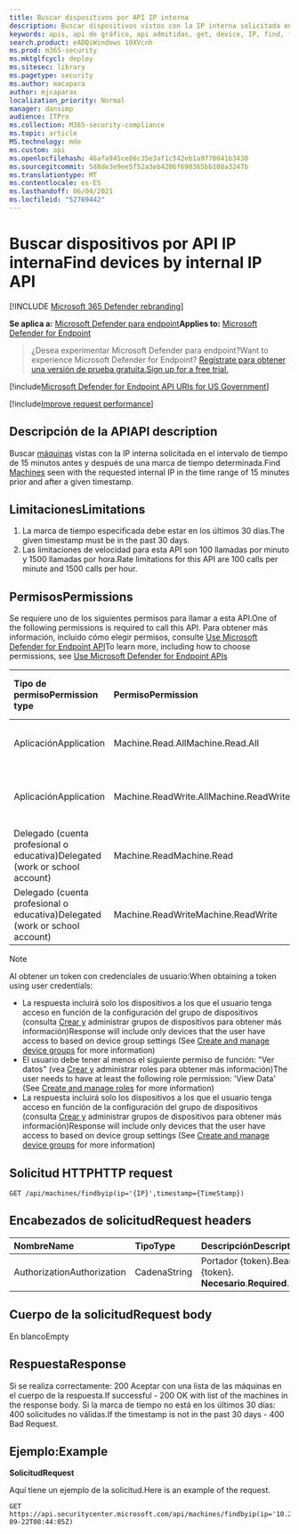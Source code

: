 ```yaml
---
title: Buscar dispositivos por API IP interna
description: Buscar dispositivos vistos con la IP interna solicitada en el intervalo de tiempo de 15 minutos antes y después de una marca de tiempo determinada
keywords: apis, api de gráfico, api admitidas, get, device, IP, find, find device, by ip, ip
search.product: eADQiWindows 10XVcnh
ms.prod: m365-security
ms.mktglfcycl: deploy
ms.sitesec: library
ms.pagetype: security
ms.author: macapara
author: mjcaparas
localization_priority: Normal
manager: dansimp
audience: ITPro
ms.collection: M365-security-compliance
ms.topic: article
MS.technology: mde
ms.custom: api
ms.openlocfilehash: 46afa945ce86c35e3af1c542eb1a9770041b3430
ms.sourcegitcommit: 5d8de3e9ee5f52a3eb4206f690365bb108a3247b
ms.translationtype: MT
ms.contentlocale: es-ES
ms.lasthandoff: 06/04/2021
ms.locfileid: "52769442"
---
```

# <a name="find-devices-by-internal-ip-api"></a><span data-ttu-id="d9250-104">Buscar dispositivos por API IP interna</span><span class="sxs-lookup"><span data-stu-id="d9250-104">Find devices by internal IP API</span></span>

[!INCLUDE [Microsoft 365 Defender rebranding](../../includes/microsoft-defender.md)]


<span data-ttu-id="d9250-105">**Se aplica a:** [Microsoft Defender para endpoint](https://go.microsoft.com/fwlink/?linkid=2154037)</span><span class="sxs-lookup"><span data-stu-id="d9250-105">**Applies to:** [Microsoft Defender for Endpoint](https://go.microsoft.com/fwlink/?linkid=2154037)</span></span>

> <span data-ttu-id="d9250-106">¿Desea experimentar Microsoft Defender para endpoint?</span><span class="sxs-lookup"><span data-stu-id="d9250-106">Want to experience Microsoft Defender for Endpoint?</span></span> [<span data-ttu-id="d9250-107">Regístrate para obtener una versión de prueba gratuita.</span><span class="sxs-lookup"><span data-stu-id="d9250-107">Sign up for a free trial.</span></span>](https://www.microsoft.com/microsoft-365/windows/microsoft-defender-atp?ocid=docs-wdatp-exposedapis-abovefoldlink) 

[!include[Microsoft Defender for Endpoint API URIs for US Government](../../includes/microsoft-defender-api-usgov.md)]

[!include[Improve request performance](../../includes/improve-request-performance.md)]


## <a name="api-description"></a><span data-ttu-id="d9250-108">Descripción de la API</span><span class="sxs-lookup"><span data-stu-id="d9250-108">API description</span></span>
<span data-ttu-id="d9250-109">Buscar [máquinas](machine.md) vistas con la IP interna solicitada en el intervalo de tiempo de 15 minutos antes y después de una marca de tiempo determinada.</span><span class="sxs-lookup"><span data-stu-id="d9250-109">Find [Machines](machine.md) seen with the requested internal IP in the time range of 15 minutes prior and after a given timestamp.</span></span>


## <a name="limitations"></a><span data-ttu-id="d9250-110">Limitaciones</span><span class="sxs-lookup"><span data-stu-id="d9250-110">Limitations</span></span>
1. <span data-ttu-id="d9250-111">La marca de tiempo especificada debe estar en los últimos 30 días.</span><span class="sxs-lookup"><span data-stu-id="d9250-111">The given timestamp must be in the past 30 days.</span></span>
2. <span data-ttu-id="d9250-112">Las limitaciones de velocidad para esta API son 100 llamadas por minuto y 1500 llamadas por hora.</span><span class="sxs-lookup"><span data-stu-id="d9250-112">Rate limitations for this API are 100 calls per minute and 1500 calls per hour.</span></span>


## <a name="permissions"></a><span data-ttu-id="d9250-113">Permisos</span><span class="sxs-lookup"><span data-stu-id="d9250-113">Permissions</span></span>
<span data-ttu-id="d9250-114">Se requiere uno de los siguientes permisos para llamar a esta API.</span><span class="sxs-lookup"><span data-stu-id="d9250-114">One of the following permissions is required to call this API.</span></span> <span data-ttu-id="d9250-115">Para obtener más información, incluido cómo elegir permisos, consulte [Use Microsoft Defender for Endpoint API](apis-intro.md)</span><span class="sxs-lookup"><span data-stu-id="d9250-115">To learn more, including how to choose permissions, see [Use Microsoft Defender for Endpoint APIs](apis-intro.md)</span></span>

<span data-ttu-id="d9250-116">Tipo de permiso</span><span class="sxs-lookup"><span data-stu-id="d9250-116">Permission type</span></span> |   <span data-ttu-id="d9250-117">Permiso</span><span class="sxs-lookup"><span data-stu-id="d9250-117">Permission</span></span>  |   <span data-ttu-id="d9250-118">Nombre para mostrar de permisos</span><span class="sxs-lookup"><span data-stu-id="d9250-118">Permission display name</span></span>
:---|:---|:---
<span data-ttu-id="d9250-119">Aplicación</span><span class="sxs-lookup"><span data-stu-id="d9250-119">Application</span></span> |   <span data-ttu-id="d9250-120">Machine.Read.All</span><span class="sxs-lookup"><span data-stu-id="d9250-120">Machine.Read.All</span></span> |  <span data-ttu-id="d9250-121">'Leer todos los perfiles de máquina'</span><span class="sxs-lookup"><span data-stu-id="d9250-121">'Read all machine profiles'</span></span>
<span data-ttu-id="d9250-122">Aplicación</span><span class="sxs-lookup"><span data-stu-id="d9250-122">Application</span></span> |   <span data-ttu-id="d9250-123">Machine.ReadWrite.All</span><span class="sxs-lookup"><span data-stu-id="d9250-123">Machine.ReadWrite.All</span></span> | <span data-ttu-id="d9250-124">'Leer y escribir toda la información de la máquina'</span><span class="sxs-lookup"><span data-stu-id="d9250-124">'Read and write all machine information'</span></span>
<span data-ttu-id="d9250-125">Delegado (cuenta profesional o educativa)</span><span class="sxs-lookup"><span data-stu-id="d9250-125">Delegated (work or school account)</span></span> | <span data-ttu-id="d9250-126">Machine.Read</span><span class="sxs-lookup"><span data-stu-id="d9250-126">Machine.Read</span></span> | <span data-ttu-id="d9250-127">'Leer información de máquina'</span><span class="sxs-lookup"><span data-stu-id="d9250-127">'Read machine information'</span></span>
<span data-ttu-id="d9250-128">Delegado (cuenta profesional o educativa)</span><span class="sxs-lookup"><span data-stu-id="d9250-128">Delegated (work or school account)</span></span> | <span data-ttu-id="d9250-129">Machine.ReadWrite</span><span class="sxs-lookup"><span data-stu-id="d9250-129">Machine.ReadWrite</span></span> | <span data-ttu-id="d9250-130">'Leer y escribir información de máquina'</span><span class="sxs-lookup"><span data-stu-id="d9250-130">'Read and write machine information'</span></span>

>[!Note]
> <span data-ttu-id="d9250-131">Al obtener un token con credenciales de usuario:</span><span class="sxs-lookup"><span data-stu-id="d9250-131">When obtaining a token using user credentials:</span></span>
> - <span data-ttu-id="d9250-132">La respuesta incluirá solo los dispositivos a los que el usuario tenga acceso en función de la configuración del grupo de dispositivos (consulta [Crear y](machine-groups.md) administrar grupos de dispositivos para obtener más información)</span><span class="sxs-lookup"><span data-stu-id="d9250-132">Response will include only devices that the user have access to based on device group settings (See [Create and manage device groups](machine-groups.md) for more information)</span></span>
> - <span data-ttu-id="d9250-133">El usuario debe tener al menos el siguiente permiso de función: "Ver datos" (vea [Crear y](user-roles.md) administrar roles para obtener más información)</span><span class="sxs-lookup"><span data-stu-id="d9250-133">The user needs to have at least the following role permission: 'View Data' (See [Create and manage roles](user-roles.md) for more information)</span></span>
> - <span data-ttu-id="d9250-134">La respuesta incluirá solo los dispositivos a los que el usuario tenga acceso en función de la configuración del grupo de dispositivos (consulta [Crear y](machine-groups.md) administrar grupos de dispositivos para obtener más información)</span><span class="sxs-lookup"><span data-stu-id="d9250-134">Response will include only devices that the user have access to based on device group settings (See [Create and manage device groups](machine-groups.md) for more information)</span></span>

## <a name="http-request"></a><span data-ttu-id="d9250-135">Solicitud HTTP</span><span class="sxs-lookup"><span data-stu-id="d9250-135">HTTP request</span></span>
```
GET /api/machines/findbyip(ip='{IP}',timestamp={TimeStamp})
```

## <a name="request-headers"></a><span data-ttu-id="d9250-136">Encabezados de solicitud</span><span class="sxs-lookup"><span data-stu-id="d9250-136">Request headers</span></span>

<span data-ttu-id="d9250-137">Nombre</span><span class="sxs-lookup"><span data-stu-id="d9250-137">Name</span></span> | <span data-ttu-id="d9250-138">Tipo</span><span class="sxs-lookup"><span data-stu-id="d9250-138">Type</span></span> | <span data-ttu-id="d9250-139">Descripción</span><span class="sxs-lookup"><span data-stu-id="d9250-139">Description</span></span>
:---|:---|:---
<span data-ttu-id="d9250-140">Authorization</span><span class="sxs-lookup"><span data-stu-id="d9250-140">Authorization</span></span> | <span data-ttu-id="d9250-141">Cadena</span><span class="sxs-lookup"><span data-stu-id="d9250-141">String</span></span> | <span data-ttu-id="d9250-142">Portador {token}.</span><span class="sxs-lookup"><span data-stu-id="d9250-142">Bearer {token}.</span></span> <span data-ttu-id="d9250-143">**Necesario**.</span><span class="sxs-lookup"><span data-stu-id="d9250-143">**Required**.</span></span>

## <a name="request-body"></a><span data-ttu-id="d9250-144">Cuerpo de la solicitud</span><span class="sxs-lookup"><span data-stu-id="d9250-144">Request body</span></span>
<span data-ttu-id="d9250-145">En blanco</span><span class="sxs-lookup"><span data-stu-id="d9250-145">Empty</span></span>

## <a name="response"></a><span data-ttu-id="d9250-146">Respuesta</span><span class="sxs-lookup"><span data-stu-id="d9250-146">Response</span></span>
<span data-ttu-id="d9250-147">Si se realiza correctamente: 200 Aceptar con una lista de las máquinas en el cuerpo de la respuesta.</span><span class="sxs-lookup"><span data-stu-id="d9250-147">If successful - 200 OK with list of the machines in the response body.</span></span>
<span data-ttu-id="d9250-148">Si la marca de tiempo no está en los últimos 30 días: 400 solicitudes no válidas.</span><span class="sxs-lookup"><span data-stu-id="d9250-148">If the timestamp is not in the past 30 days - 400 Bad Request.</span></span>

## <a name="example"></a><span data-ttu-id="d9250-149">Ejemplo:</span><span class="sxs-lookup"><span data-stu-id="d9250-149">Example</span></span>

<span data-ttu-id="d9250-150">**Solicitud**</span><span class="sxs-lookup"><span data-stu-id="d9250-150">**Request**</span></span>

<span data-ttu-id="d9250-151">Aquí tiene un ejemplo de la solicitud.</span><span class="sxs-lookup"><span data-stu-id="d9250-151">Here is an example of the request.</span></span>

```http
GET https://api.securitycenter.microsoft.com/api/machines/findbyip(ip='10.248.240.38',timestamp=2019-09-22T08:44:05Z)
```
